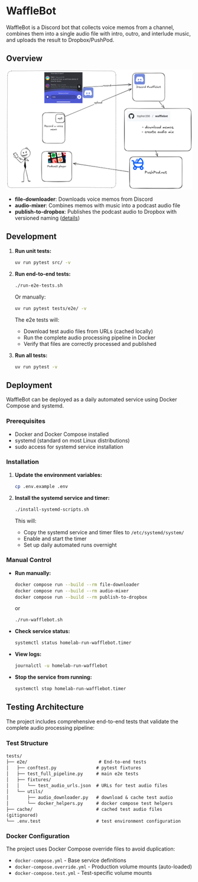 # WaffleBot

WaffleBot is a Discord bot that collects voice memos from a channel, combines
them into a single audio file with intro, outro, and interlude music, and
uploads the result to Dropbox/PushPod.

## Overview

![WaffleBot Architecture](static/wafflebot.excalidraw.png)

- **file-downloader**: Downloads voice memos from Discord
- **audio-mixer**: Combines memos with music into a podcast audio file
- **publish-to-dropbox**: Publishes the podcast audio to Dropbox with versioned naming ([details](src/publish-podcast-to-dropbox/README.md))

## Development

1. **Run unit tests:**

   ```bash
   uv run pytest src/ -v
   ```

2. **Run end-to-end tests:**

   ```bash
   ./run-e2e-tests.sh
   ```

   Or manually:

   ```bash
   uv run pytest tests/e2e/ -v
   ```

   The e2e tests will:
   - Download test audio files from URLs (cached locally)
   - Run the complete audio processing pipeline in Docker
   - Verify that files are correctly processed and published

3. **Run all tests:**

   ```bash
   uv run pytest -v
   ```

## Deployment

WaffleBot can be deployed as a daily automated service using Docker Compose and systemd.

### Prerequisites

- Docker and Docker Compose installed
- systemd (standard on most Linux distributions)
- sudo access for systemd service installation

### Installation

1. **Update the environment variables:**  

   ```bash
   cp .env.example .env
   ```

2. **Install the systemd service and timer:**

   ```bash
   ./install-systemd-scripts.sh
   ```

   This will:
   - Copy the systemd service and timer files to `/etc/systemd/system/`
   - Enable and start the timer
   - Set up daily automated runs overnight

### Manual Control

- **Run manually:**

  ```bash
  docker compose run --build --rm file-downloader
  docker compose run --build --rm audio-mixer
  docker compose run --build --rm publish-to-dropbox
  ```

  or

  ```bash
  ./run-wafflebot.sh
  ```

- **Check service status:**

  ```bash
  systemctl status homelab-run-wafflebot.timer
  ```

- **View logs:**

  ```bash
  journalctl -u homelab-run-wafflebot
  ```

- **Stop the service from running:**

  ```bash
  systemctl stop homelab-run-wafflebot.timer
  ```

## Testing Architecture

The project includes comprehensive end-to-end tests that validate the complete audio processing pipeline:

### Test Structure

```
tests/
├── e2e/                           # End-to-end tests
│   ├── conftest.py               # pytest fixtures
│   ├── test_full_pipeline.py     # main e2e tests
│   ├── fixtures/
│   │   └── test_audio_urls.json  # URLs for test audio files
│   └── utils/
│       ├── audio_downloader.py   # download & cache test audio
│       └── docker_helpers.py     # docker compose test helpers
├── cache/                        # cached test audio files (gitignored)
└── .env.test                     # test environment configuration
```

### Docker Configuration

The project uses Docker Compose override files to avoid duplication:

- `docker-compose.yml` - Base service definitions
- `docker-compose.override.yml` - Production volume mounts (auto-loaded)
- `docker-compose.test.yml` - Test-specific volume mounts
